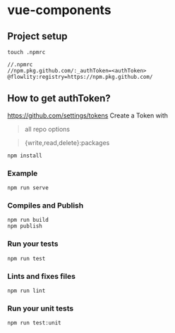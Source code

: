 # vue-components

## Project setup

```
touch .npmrc

//.npmrc
//npm.pkg.github.com/:_authToken=<authToken>
@flowlity:registry=https://npm.pkg.github.com/
```

## How to get authToken?
https://github.com/settings/tokens
Create a Token with

> all repo options

> {write,read,delete}:packages

```
npm install
```

### Example
```
npm run serve
```

### Compiles and Publish
```
npm run build
npm publish
```

### Run your tests
```
npm run test
```

### Lints and fixes files
```
npm run lint
```

### Run your unit tests
```
npm run test:unit
```
